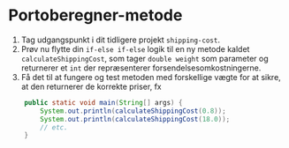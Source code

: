 # Portoberegner-metode

1. Tag udgangspunkt i dit tidligere projekt `shipping-cost`.
2. Prøv nu flytte din `if-else if-else` logik til en ny metode kaldet `calculateShippingCost`, som tager `double weight` som parameter og returnerer et `int` der repræsenterer forsendelsesomkostningerne.
3. Få det til at fungere og test metoden med forskellige vægte for at sikre, at den returnerer de korrekte priser, fx
```java
    public static void main(String[] args) {
        System.out.println(calculateShippingCost(0.8));
        System.out.println(calculateShippingCost(18.0));
        // etc.
    }
```